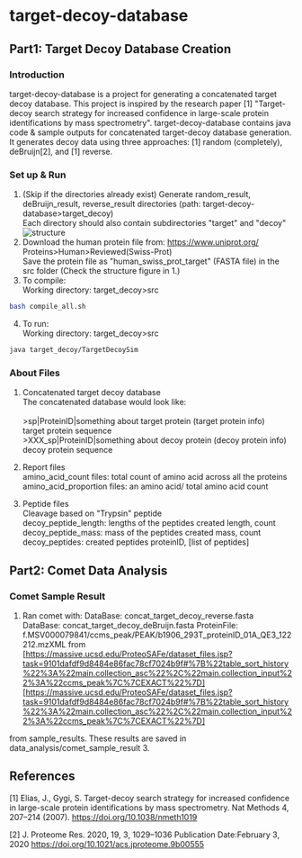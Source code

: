 # target-decoy-database

## Part1: Target Decoy Database Creation
### Introduction
target-decoy-database is a project for generating a concatenated target decoy database. This project is inspired by the research paper [1] "Target-decoy search strategy for increased confidence in large-scale protein identifications by mass spectrometry". target-decoy-database contains java code & sample outputs for concatenated target-decoy database generation. It generates decoy data using three approaches: [1] random (completely), deBruijn[2], and [1] reverse. 

### Set up & Run
1. (Skip if the directories already exist) Generate random_result, deBruijn_result, reverse_result directories (path: target-decoy-database>target_decoy) </br> Each directory should also contain subdirectories "target" and "decoy"
![structure](https://user-images.githubusercontent.com/102386164/228535078-d8b08346-830b-48c0-bfaa-6725218d3224.png) </br>
2. Download the human protein file from: https://www.uniprot.org/   Proteins>Human>Reviewed(Swiss-Prot) </br> Save the protein file as "human_swiss_prot_target" (FASTA file) in the src folder (Check the structure figure in 1.)</br>
3. To compile: </br>
Working directory: target_decoy>src 
```bash
bash compile_all.sh
```
4. To run:</br>
Working directory: target_decoy>src
```bash
java target_decoy/TargetDecoySim
```

### About Files

1. Concatenated target decoy database </br>
The concatenated database would look like: </br></br>
\>sp|ProteinID|something about target protein (target protein info)</br>
target protein sequence </br>
\>XXX_sp|ProteinID|something about decoy protein (decoy protein info)</br>
decoy protein sequence </br>

2. Report files </br> 
amino_acid_count files: total count of amino acid across all the proteins
amino_acid_proportion files: an amino acid/ total amino acid count </br> 
3. Peptide files </br>
Cleavage based on "Trypsin" peptide </br> 
decoy_peptide_length: lengths of the peptides created   length, count </br> 
decoy_peptide_mass: mass of the peptides created        mass, count </br> 
decoy_peptides: created peptides                        proteinID, [list of peptides]  </br> 

## Part2: Comet Data Analysis

### Comet Sample Result
1. Ran comet with:
DataBase: concat_target_decoy_reverse.fasta
DataBase: concat_target_decoy_deBruijn.fasta
ProteinFile: 	f.MSV000079841/ccms_peak/PEAK/b1906_293T_proteinID_01A_QE3_122212.mzXML from [https://massive.ucsd.edu/ProteoSAFe/dataset_files.jsp?task=9101dafdf9d8484e86fac78cf7024b9f#%7B%22table_sort_history%22%3A%22main.collection_asc%22%2C%22main.collection_input%22%3A%22ccms_peak%7C%7CEXACT%22%7D][https://massive.ucsd.edu/ProteoSAFe/dataset_files.jsp?task=9101dafdf9d8484e86fac78cf7024b9f#%7B%22table_sort_history%22%3A%22main.collection_asc%22%2C%22main.collection_input%22%3A%22ccms_peak%7C%7CEXACT%22%7D]

from sample_results. These results are saved in data_analysis/comet_sample_result
3. 


## References
[1] Elias, J., Gygi, S. Target-decoy search strategy for increased confidence in 
large-scale protein identifications by mass spectrometry.
Nat Methods 4, 207–214 (2007). https://doi.org/10.1038/nmeth1019

[2] J. Proteome Res. 2020, 19, 3, 1029–1036
Publication Date:February 3, 2020
https://doi.org/10.1021/acs.jproteome.9b00555

